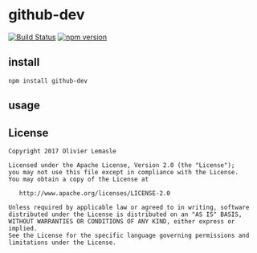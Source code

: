 # github-dev
[![Build Status](https://travis-ci.org/olivierlemasle/github-dev.svg?branch=master)](https://travis-ci.org/olivierlemasle/github-dev)
[![npm version](https://badge.fury.io/js/github-dev.svg)](https://badge.fury.io/js/github-dev)

## install

```
npm install github-dev
```

## usage

License
-------

```
Copyright 2017 Olivier Lemasle

Licensed under the Apache License, Version 2.0 (the "License");
you may not use this file except in compliance with the License.
You may obtain a copy of the License at

   http://www.apache.org/licenses/LICENSE-2.0

Unless required by applicable law or agreed to in writing, software
distributed under the License is distributed on an "AS IS" BASIS,
WITHOUT WARRANTIES OR CONDITIONS OF ANY KIND, either express or implied.
See the License for the specific language governing permissions and
limitations under the License.
```
